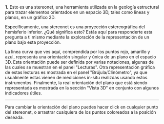 **1.** Esto es una stereonet, una herramienta utilizada en la geología estructural para trazar elementos orientados en un espacio 3D, tales como lineas y planos, en un gráfico 2D.

Específicamente, una stereonet es una proyección estereográfica del hemisferio inferior. ¿Qué significa esto? Estás aquí para responderte esta pregunta a ti mismo mediante la exploración de la representación de un plano bajo esta proyección.

La linea curva que ves aquí, comprendida por los puntos rojo, amarillo y azul, representa una orientación singular y única de un plano en el espacio 3D. Esta orientación puede ser definida por varias notaciones, algunas de las cuales se muestran en el panel "Lecturas". Otra representación gráfica de estas lecturas es mostrada en el panel "Brújula/Clinómetro", ya que usualmente estas vienen de mediciones in-situ realizdas usando estos instrumentos. Finalmente, la real orientación del plano que está siendo representada es mostrada en la sección "Vista 3D" en conjunto con algunos indicadores útiles.

<hr/>

Para cambiar la orientación del plano puedes hacer click en cualquier punto del stereonet, o arrastrar cualquiera de los puntos coloreados a la posición deseada.
